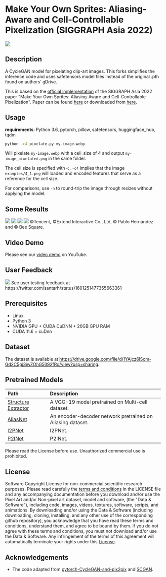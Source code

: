 # Make Your Own Sprites: Aliasing-Aware and Cell-Controllable Pixelization (SIGGRAPH Asia 2022)
<img src=./teaser.jpg />

## Description

A CycleGAN model for pixelating clip-art images. This forks simplifies the inference code and uses safetensors model files instead of the original .pth found on authors' gDrive.

This is based on the [official implementation](https://github.com/WuZongWei6/Pixelization) of the SIGGRAPH Asia 2022 paper "Make Your Own Sprites: Aliasing-Aware and Cell-Controllable Pixelization". Paper can be found [here](https://dl.acm.org/doi/pdf/10.1145/3550454.3555482) or downloaded from [here](https://orca.cardiff.ac.uk/id/eprint/152816/).


## Usage

**requirements**: Python 3.6, pytorch, pillow, safetensors, huggingface_hub, tqdm

```bash
python -c4 pixelate.py my-image.webp
```

Will pixelate `my-image.webp` with a cell_size of 4 and output `my-image_pixelated.png` in the same folder.

The cell size is specified with`-c`, `-c4` implies that the image `examples/4_1.png` will loaded and encoded features that serve as a reference for the cell size.

For comparisons, use `-n` to round-trip the image through resizes without applying the model.

## Some Results
<img src=./results/9562.png />
<img src=./results/9844.png />
<img src=./results/9962.png />
<img src=./results/9982.png />
©Tencent, ©Extend Interactive Co., Ltd, © Pablo Hernández and © Bee Square.


## Video Demo
Please see our [video demo](https://youtu.be/ElpXLF8nY1c) on YouTube.

## User Feedback
<img src=./feedback.jpg />
See user testing feedback at https://twitter.com/santarh/status/1601251477355663361

## Prerequisites
- Linux
- Python 3
- NVIDIA GPU + CUDA CuDNN + 20GB GPU RAM
- CUDA 11.6 + cuDnn

## Dataset
The dataset is available at https://drive.google.com/file/d/1YAjcz6lScm-Gd2C5gj3iwZOhG5092fRo/view?usp=sharing.

## Pretrained Models
| Path | Description
| :--- | :----------
|[Structure Extractor](https://drive.google.com/file/d/1VRYKQOsNlE1w1LXje3yTRU5THN2MGdMM/view?usp=sharing) | A VGG-19 model pretrained on Multi-cell dataset.
|[AliasNet](https://drive.google.com/file/d/17f2rKnZOpnO9ATwRXgqLz5u5AZsyDvq_/view?usp=sharing) | An encoder-decoder network pretrained on Aliasing dataset.
|[I2PNet](https://drive.google.com/file/d/1i_8xL3stbLWNF4kdQJ50ZhnRFhSDh3Az/view?usp=sharing) | I2PNet.
|[P2INet](https://drive.google.com/file/d/1z9SmQRPoIuBT_18mzclEd1adnFn2t78T/view?usp=sharing) | P2INet.

Please read the License before use. Unauthorized commercial use is prohibited.

## License
Software Copyright License for non-commercial scientific research purposes. Please read carefully the [terms and conditions](https://github.com/WuZongWei6/Pixelization/blob/main/LICENSE.md) in the LICENSE file and any accompanying documentation before you download and/or use the Pixel Art and/or Non-pixel art dataset, model and software, (the "Data & Software"), including code, images, videos, textures, software, scripts, and animations. By downloading and/or using the Data & Software (including downloading, cloning, installing, and any other use of the corresponding github repository), you acknowledge that you have read these terms and conditions, understand them, and agree to be bound by them. If you do not agree with these terms and conditions, you must not download and/or use the Data & Software. Any infringement of the terms of this agreement will automatically terminate your rights under this [License](https://github.com/WuZongWei6/Pixelization/blob/main/LICENSE.md).

## Acknowledgements
- The code adapted from [pytorch-CycleGAN-and-pix2pix](https://github.com/junyanz/pytorch-CycleGAN-and-pix2pix) and [SCGAN](https://github.com/makeuptransfer/SCGAN).
